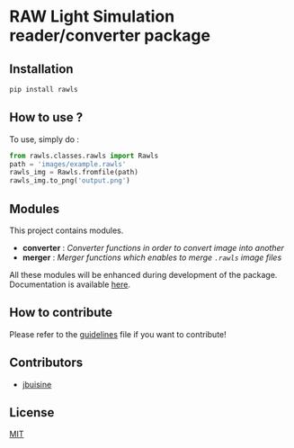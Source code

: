 RAW Light Simulation reader/converter package
=============================================

Installation
------------

```bash
pip install rawls
```

How to use ?
------------

To use, simply do :

```python
from rawls.classes.rawls import Rawls
path = 'images/example.rawls'
rawls_img = Rawls.fromfile(path)
rawls_img.to_png('output.png')
```

Modules
-------

This project contains modules.

- **converter** : *Converter functions in order to convert image into another*
- **merger** : *Merger functions which enables to merge `.rawls` image files*

All these modules will be enhanced during development of the package. Documentation is available [here](https://prise-3d.github.io/rawls/).

How to contribute
-----------------

Please refer to the [guidelines](CONTRIBUTING.md) file if you want to contribute!

## Contributors

* [jbuisine](https://github.com/jbuisine)

## License

[MIT](LICENSE)
